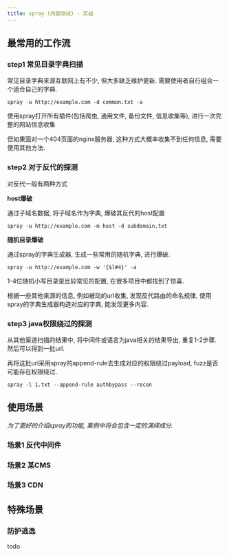 ```yaml
---
title: spray (内部测试) · 实战
---
```


## 最常用的工作流

### step1 常见目录字典扫描

常见目录字典来源互联网上有不少, 但大多缺乏维护更新. 需要使用者自行组合一个适合自己的字典.

`spray -u http://example.com -d common.txt -a`

使用spray打开所有插件(包括爬虫, 通用文件, 备份文件, 信息收集等), 进行一次完整的网站信息收集

但如果面对一个404页面的nginx服务器, 这种方式大概率收集不到任何信息, 需要使用其他方法.

### step2 对于反代的探测

对反代一般有两种方式

**host爆破**

通过子域名数据, 将子域名作为字典, 爆破其反代的host配置

`spray -u http://example.com -m host -d subdomain.txt`

**随机目录爆破**

通过spray的字典生成器, 生成一些常用的随机字典, 进行爆破.

`spray -u http://example.com -w '{$l#4}' -a`

1-4位随机小写目录是比较常见的配置, 在很多项目中都找到了惊喜.

根据一些其他来源的信息, 例如被动的url收集, 发现反代路由的命名规律, 使用spray的字典生成器构造对应的字典, 能发现更多内容. 

### step3 java权限绕过的探测

从其他渠道扫描的结果中, 将中间件或语言为java相关的结果导出, 重复1-2步骤. 然后可以得到一批url.

再将这批url采用spray的append-rule去生成对应的权限绕过payload, fuzz是否可能存在权限绕过.

`spray -l 1.txt --append-rule authbypass --recon`

## 使用场景

*为了更好的介绍spray的功能, 案例中将会包含一定的演绎成分.* 

### 场景1 反代中间件

### 场景2 某CMS

### 场景3 CDN

## 特殊场景

### 防护逃逸

todo



